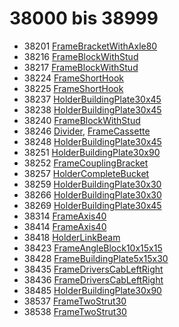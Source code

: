 # 38000 bis 38999
- 38201 [FrameBracketWithAxle80](Elements/FrameBracketWithAxle80.md)
- 38216 [FrameBlockWithStud](Elements/FrameBlockWithStud.md)
- 38217 [FrameBlockWithStud](Elements/FrameBlockWithStud.md)
- 38224 [FrameShortHook](Elements/FrameShortHook.md)
- 38225 [FrameShortHook](Elements/FrameShortHook.md)
- 38237 [HolderBuildingPlate30x45](Elements/HolderBuildingPlate30x45.md)
- 38238 [HolderBuildingPlate30x45](Elements/HolderBuildingPlate30x45.md)
- 38240 [FrameBlockWithStud](Elements/FrameBlockWithStud.md)
- 38246 [Divider](ModelBase/Divider.md), [FrameCassette](Elements/FrameCassette.md)
- 38248 [HolderBuildingPlate30x45](Elements/HolderBuildingPlate30x45.md)
- 38251 [HolderBuildingPlate30x90](Elements/HolderBuildingPlate30x90.md)
- 38252 [FrameCouplingBracket](Elements/FrameCouplingBracket.md)
- 38257 [HolderCompleteBucket](Elements/HolderCompleteBucket.md)
- 38259 [HolderBuildingPlate30x30](Elements/HolderBuildingPlate30x30.md)
- 38266 [HolderBuildingPlate30x30](Elements/HolderBuildingPlate30x30.md)
- 38269 [HolderBuildingPlate30x45](Elements/HolderBuildingPlate30x45.md)
- 38314 [FrameAxis40](Elements/FrameAxis40.md)
- 38414 [FrameAxis40](Elements/FrameAxis40.md)
- 38418 [HolderLinkBeam](Elements/HolderLinkBeam.md)
- 38423 [FrameAngleBlock10x15x15](Elements/FrameAngleBlock10x15x15.md)
- 38428 [FrameBuildingPlate5x15x30](Elements/FrameBuildingPlate5x15x30.md)
- 38435 [FrameDriversCabLeftRight](Elements/FrameDriversCabLeftRight.md)
- 38436 [FrameDriversCabLeftRight](Elements/FrameDriversCabLeftRight.md)
- 38485 [HolderBuildingPlate30x90](Elements/HolderBuildingPlate30x90.md)
- 38537 [FrameTwoStrut30](Elements/FrameTwoStrut30.md)
- 38538 [FrameTwoStrut30](Elements/FrameTwoStrut30.md)